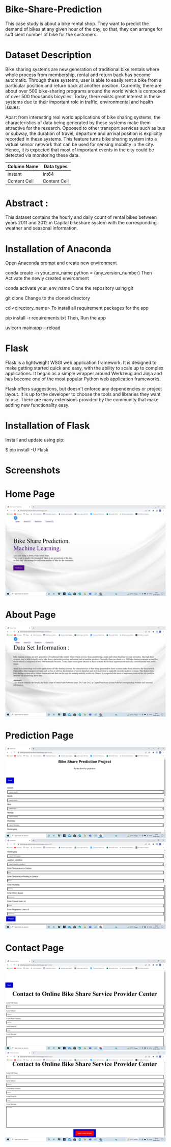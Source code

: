 # Bike-Share-Prediction

This case study is about a bike rental shop. They want to predict the demand of bikes at any given hour of the day, so that, they can arrange for sufficient number of bike for the customers.

# Dataset Description
Bike sharing systems are new generation of traditional bike rentals where whole process from membership, rental and return back has become automatic. Through these systems, user is able to easily rent a bike from a particular position and return back at another position. Currently, there are about over 500 bike-sharing programs around the world which is composed of over 500 thousands bicycles. Today, there exists great interest in these systems due to their important role in traffic, environmental and health issues.

Apart from interesting real world applications of bike sharing systems, the characteristics of data being generated by these systems make them attractive for the research. Opposed to other transport services such as bus or subway, the duration of travel, departure and arrival position is explicitly recorded in these systems. This feature turns bike sharing system into a virtual sensor network that can be used for sensing mobility in the city. Hence, it is expected that most of important events in the city could be detected via monitoring these data.

|Column Name    | Data types    |
| ------------- | ------------- |
|instant        | Int64         |
| Content Cell  | Content Cell  |
 
# Abstract :

This dataset contains the hourly and daily count of rental bikes between years 2011 and 2012 in Capital bikeshare system with the corresponding weather and seasonal information.

# Installation of Anaconda

Open Anaconda prompt and create new environment

conda create -n your_env_name python = (any_version_number)
Then Activate the newly created environment

conda activate your_env_name
Clone the repository using git

git clone 
Change to the cloned directory

cd <directory_name>
To install all requirement packages for the app

pip install -r requirements.txt
Then, Run the app

uvicorn main:app --reload

# Flask

Flask is a lightweight WSGI web application framework. It is designed to make getting started quick and easy, with the ability to scale up to complex applications. It began as a simple wrapper around Werkzeug and Jinja and has become one of the most popular Python web application frameworks.

Flask offers suggestions, but doesn't enforce any dependencies or project layout. It is up to the developer to choose the tools and libraries they want to use. There are many extensions provided by the community that make adding new functionality easy.

# Installation of Flask

Install and update using pip:

$ pip install -U Flask


# Screenshots

# Home Page
<img src ="https://raw.githubusercontent.com/Dhavaltharkar/bike-share-prediction/main/markdown/home.png">

# About Page
<img src ="https://raw.githubusercontent.com/Dhavaltharkar/bike-share-prediction/main/markdown/about.png">

# Prediction Page
<img src ="https://raw.githubusercontent.com/Dhavaltharkar/bike-share-prediction/main/markdown/prediction1.png">
<img src ="https://raw.githubusercontent.com/Dhavaltharkar/bike-share-prediction/main/markdown/prediction2.png">

# Contact Page
<img src ="https://raw.githubusercontent.com/Dhavaltharkar/bike-share-prediction/main/markdown/contact.png">
<img src ="https://raw.githubusercontent.com/Dhavaltharkar/bike-share-prediction/main/markdown/contact2.png">
